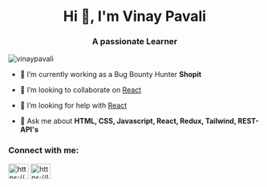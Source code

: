 <h1 align="center">Hi 👋, I'm Vinay Pavali</h1>
<h3 align="center">A passionate Learner </h3>

<p align="left"> <img src="https://komarev.com/ghpvc/?username=vinaypavali&label=Profile%20views&color=0e75b6&style=flat" alt="vinaypavali" /> </p>

- 🔭 I’m currently working as a Bug Bounty Hunter **Shopit**

- 👯 I’m looking to collaborate on [React](https://github.com/facebook/react)

- 🤝 I’m looking for help with [React](https://github.com/facebook/react)

- 💬 Ask me about **HTML, CSS, Javascript, React, Redux, Tailwind, REST-API's**

<h3 align="left">Connect with me:</h3>
<p align="left">
<a href="https://linkedin.com/in/https://www.linkedin.com/in/vinay-pavali-0942bb1a5/" target="blank"><img align="center" src="https://raw.githubusercontent.com/rahuldkjain/github-profile-readme-generator/master/src/images/icons/Social/linked-in-alt.svg" alt="https://www.linkedin.com/in/vinay-pavali-0942bb1a5/" height="30" width="40" /></a>
<a href="https://www.leetcode.com/https://leetcode.com/vinay_kumar6/" target="blank"><img align="center" src="https://raw.githubusercontent.com/rahuldkjain/github-profile-readme-generator/master/src/images/icons/Social/leet-code.svg" alt="https://leetcode.com/vinay_kumar6/" height="30" width="40" /></a>
</p>

 

 

